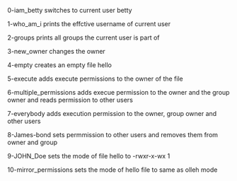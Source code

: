 0-iam_betty switches to current user betty

1-who_am_i prints the effctive username of current user

2-groups prints all groups the current user is part of

3-new_owner changes the owner

4-empty creates an empty file hello

5-execute adds execute permissions to the owner of the file

6-multiple_permissions adds execue permission to the owner and the group owner and reads permission to other users

7-everybody adds execution permission to the owner, group owner and other users

8-James-bond sets permmission to other users and removes them from owner and group

9-JOHN_Doe sets the mode of file hello to -rwxr-x-wx 1 

10-mirror_permissions sets the mode of hello file to same as olleh mode
